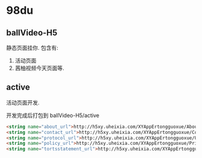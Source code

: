# 98du





## ballVideo-H5

静态页面挂你. 包含有:

1. 活动页面
2. 茜柚视频今天页面等. 



## active

活动页面开发. 

开发完成后打包到 ballVideo-H5/active

```html
<string name="about_url">http://h5xy.uheixia.com/XYAppErtongguoxue/About.html</string> 
<string name="contact_url">http://h5xy.uheixia.com/XYAppErtongguoxue/ContactUs.html</string> 
<string name="protocol_url">http://h5xy.uheixia.com/XYAppErtongguoxue/UserProtocol.html</string> 
<string name="policy_url">http://h5xy.uheixia.com/XYAppErtongguoxue/PrivacyPolicy.html</string> 
<string name="tortsstatement_url">http://h5xy.uheixia.com/XYAppErtongguoxue/Tortsstatement.html</string>
```



